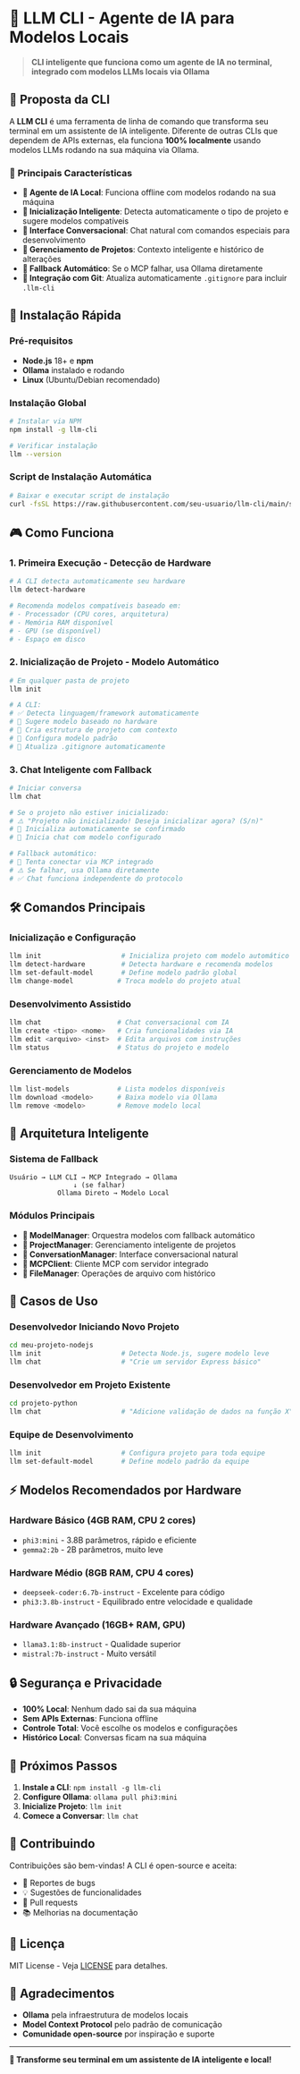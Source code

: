 # 🚀 LLM CLI - Agente de IA para Modelos Locais

> **CLI inteligente que funciona como um agente de IA no terminal, integrado com modelos LLMs locais via Ollama**

## 🎯 **Proposta da CLI**

A **LLM CLI** é uma ferramenta de linha de comando que transforma seu terminal em um assistente de IA inteligente. Diferente de outras CLIs que dependem de APIs externas, ela funciona **100% localmente** usando modelos LLMs rodando na sua máquina via Ollama.

### 🌟 **Principais Características**

- **🤖 Agente de IA Local**: Funciona offline com modelos rodando na sua máquina
- **🚀 Inicialização Inteligente**: Detecta automaticamente o tipo de projeto e sugere modelos compatíveis
- **💬 Interface Conversacional**: Chat natural com comandos especiais para desenvolvimento
- **📁 Gerenciamento de Projetos**: Contexto inteligente e histórico de alterações
- **🔄 Fallback Automático**: Se o MCP falhar, usa Ollama diretamente
- **📝 Integração com Git**: Atualiza automaticamente `.gitignore` para incluir `.llm-cli`

## 🚀 **Instalação Rápida**

### Pré-requisitos
- **Node.js** 18+ e **npm**
- **Ollama** instalado e rodando
- **Linux** (Ubuntu/Debian recomendado)

### Instalação Global
```bash
# Instalar via NPM
npm install -g llm-cli

# Verificar instalação
llm --version
```

### Script de Instalação Automática
```bash
# Baixar e executar script de instalação
curl -fsSL https://raw.githubusercontent.com/seu-usuario/llm-cli/main/scripts/install.sh | bash
```

## 🎮 **Como Funciona**

### 1. **Primeira Execução - Detecção de Hardware**
```bash
# A CLI detecta automaticamente seu hardware
llm detect-hardware

# Recomenda modelos compatíveis baseado em:
# - Processador (CPU cores, arquitetura)
# - Memória RAM disponível
# - GPU (se disponível)
# - Espaço em disco
```

### 2. **Inicialização de Projeto - Modelo Automático**
```bash
# Em qualquer pasta de projeto
llm init

# A CLI:
# ✅ Detecta linguagem/framework automaticamente
# 🤖 Sugere modelo baseado no hardware
# 📝 Cria estrutura de projeto com contexto
# 🔧 Configura modelo padrão
# 📁 Atualiza .gitignore automaticamente
```

### 3. **Chat Inteligente com Fallback**
```bash
# Iniciar conversa
llm chat

# Se o projeto não estiver inicializado:
# ⚠️ "Projeto não inicializado! Deseja inicializar agora? (S/n)"
# 🚀 Inicializa automaticamente se confirmado
# 💬 Inicia chat com modelo configurado

# Fallback automático:
# 🔌 Tenta conectar via MCP integrado
# ⚠️ Se falhar, usa Ollama diretamente
# ✅ Chat funciona independente do protocolo
```

## 🛠️ **Comandos Principais**

### **Inicialização e Configuração**
```bash
llm init                    # Inicializa projeto com modelo automático
llm detect-hardware         # Detecta hardware e recomenda modelos
llm set-default-model       # Define modelo padrão global
llm change-model           # Troca modelo do projeto atual
```

### **Desenvolvimento Assistido**
```bash
llm chat                   # Chat conversacional com IA
llm create <tipo> <nome>   # Cria funcionalidades via IA
llm edit <arquivo> <inst>  # Edita arquivos com instruções
llm status                 # Status do projeto e modelo
```

### **Gerenciamento de Modelos**
```bash
llm list-models            # Lista modelos disponíveis
llm download <modelo>      # Baixa modelo via Ollama
llm remove <modelo>        # Remove modelo local
```

## 🔧 **Arquitetura Inteligente**

### **Sistema de Fallback**
```
Usuário → LLM CLI → MCP Integrado → Ollama
                ↓ (se falhar)
            Ollama Direto → Modelo Local
```

### **Módulos Principais**
- **🤖 ModelManager**: Orquestra modelos com fallback automático
- **📁 ProjectManager**: Gerenciamento inteligente de projetos
- **💬 ConversationManager**: Interface conversacional natural
- **🔌 MCPClient**: Cliente MCP com servidor integrado
- **📝 FileManager**: Operações de arquivo com histórico

## 🎯 **Casos de Uso**

### **Desenvolvedor Iniciando Novo Projeto**
```bash
cd meu-projeto-nodejs
llm init                    # Detecta Node.js, sugere modelo leve
llm chat                    # "Crie um servidor Express básico"
```

### **Desenvolvedor em Projeto Existente**
```bash
cd projeto-python
llm chat                    # "Adicione validação de dados na função X"
```

### **Equipe de Desenvolvimento**
```bash
llm init                    # Configura projeto para toda equipe
llm set-default-model       # Define modelo padrão da equipe
```

## ⚡ **Modelos Recomendados por Hardware**

### **Hardware Básico (4GB RAM, CPU 2 cores)**
- `phi3:mini` - 3.8B parâmetros, rápido e eficiente
- `gemma2:2b` - 2B parâmetros, muito leve

### **Hardware Médio (8GB RAM, CPU 4 cores)**
- `deepseek-coder:6.7b-instruct` - Excelente para código
- `phi3:3.8b-instruct` - Equilibrado entre velocidade e qualidade

### **Hardware Avançado (16GB+ RAM, GPU)**
- `llama3.1:8b-instruct` - Qualidade superior
- `mistral:7b-instruct` - Muito versátil

## 🔒 **Segurança e Privacidade**

- **100% Local**: Nenhum dado sai da sua máquina
- **Sem APIs Externas**: Funciona offline
- **Controle Total**: Você escolhe os modelos e configurações
- **Histórico Local**: Conversas ficam na sua máquina

## 🚀 **Próximos Passos**

1. **Instale a CLI**: `npm install -g llm-cli`
2. **Configure Ollama**: `ollama pull phi3:mini`
3. **Inicialize Projeto**: `llm init`
4. **Comece a Conversar**: `llm chat`

## 🤝 **Contribuindo**

Contribuições são bem-vindas! A CLI é open-source e aceita:
- 🐛 Reportes de bugs
- 💡 Sugestões de funcionalidades
- 🔧 Pull requests
- 📚 Melhorias na documentação

## 📄 **Licença**

MIT License - Veja [LICENSE](LICENSE) para detalhes.

## 🙏 **Agradecimentos**

- **Ollama** pela infraestrutura de modelos locais
- **Model Context Protocol** pelo padrão de comunicação
- **Comunidade open-source** por inspiração e suporte

---

**🎉 Transforme seu terminal em um assistente de IA inteligente e local!**
